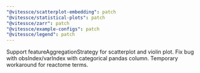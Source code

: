 ```yaml
---
"@vitessce/scatterplot-embedding": patch
"@vitessce/statistical-plots": patch
"@vitessce/zarr": patch
"@vitessce/example-configs": patch
"@vitessce/legend": patch
---
```


Support featureAggregationStrategy for scatterplot and violin plot. Fix bug with obsIndex/varIndex with categorical pandas column. Temporary workaround for reactome terms.
